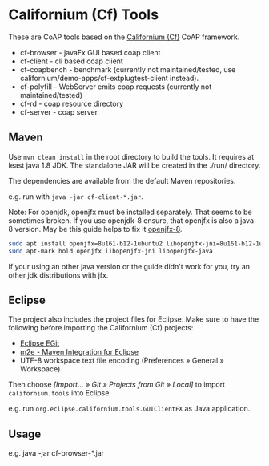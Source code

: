 Californium (Cf) Tools
======================

These are CoAP tools based on the
[Californium (Cf)](https://github.com/eclipse/californium) CoAP framework.

* cf-browser - javaFx GUI based coap client
* cf-client - cli based coap client
* cf-coapbench - benchmark (currently not maintained/tested, use californium/demo-apps/cf-extplugtest-client instead).
* cf-polyfill - WebServer emits coap requests (currently not maintained/tested)
* cf-rd - coap resource directory
* cf-server - coap server

Maven
-----

Use `mvn clean install` in the root directory to build the tools. It requires at least java 1.8 JDK. The standalone JAR will be created in the ./run/ directory.

The dependencies are available from the default Maven repositories.

e.g. run with `java -jar cf-client-*.jar`.

Note: For openjdk, openjfx must be installed separately. That seems to be sometimes broken. If you use openjdk-8 ensure, that openjfx is also a java-8 version. May be this guide helps to fix it [openjfx-8](https://github.com/JabRef/help.jabref.org/issues/204).

```sh
sudo apt install openjfx=8u161-b12-1ubuntu2 libopenjfx-jni=8u161-b12-1ubuntu2 libopenjfx-java=8u161-b12-1ubuntu2
sudo apt-mark hold openjfx libopenjfx-jni libopenjfx-java
```

If your using an other java version or the guide didn't work for you, try an other jdk distributions with jfx.

Eclipse
-------

The project also includes the project files for Eclipse. Make sure to have the
following before importing the Californium (Cf) projects:

* [Eclipse EGit](http://www.eclipse.org/egit/)
* [m2e - Maven Integration for Eclipse](http://www.eclipse.org/m2e/)
* UTF-8 workspace text file encoding (Preferences &raquo; General &raquo; Workspace)

Then choose *[Import... &raquo; Git &raquo; Projects from Git &raquo; Local]*
to import `californium.tools` into Eclipse.

e.g. run `org.eclipse.californium.tools.GUIClientFX` as Java application.

Usage
-----

e.g. java -jar cf-browser-*.jar

